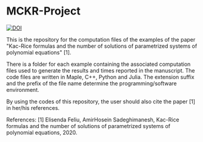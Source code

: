 # MCKR-Project
[![DOI](https://zenodo.org/badge/DOI/10.5281/zenodo.4026954.svg)](https://doi.org/10.5281/zenodo.4026954)

This is the repository for the computation files of the examples of the paper "Kac-Rice formulas and the number of solutions of parametrized systems of polynomial equations" [1]. 

There is a folder for each example containing the associated computation files used to generate the results and times reported in the manuscript. The code files are written in Maple, C++, Python and Julia. The extension suffix and the prefix of the file name determine the programming/software environment.

By using the codes of this repository, the user should also cite the paper [1] in her/his references.

References:
[1] Elisenda Feliu, AmirHosein Sadeghimanesh, Kac-Rice formulas and the number of solutions of parametrized systems of polynomial equations, 2020.
